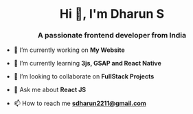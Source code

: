 <h1 align="center">Hi 👋, I'm Dharun S</h1>
<h3 align="center">A passionate frontend developer from India</h3>

- 🔭 I’m currently working on **My Website**

- 🌱 I’m currently learning **3js, GSAP and React Native**

- 👯 I’m looking to collaborate on **FullStack Projects**

- 💬 Ask me about **React JS**

- 📫 How to reach me **sdharun2211@gmail.com**
